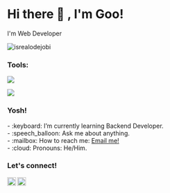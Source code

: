 # <summary><strong>Hi there :wave: , I'm Goo!</strong></summary>
I'm Web Developer
<p align="left"> <img src="https://komarev.com/ghpvc/?username=goonesmile&label=Profile%20views&color=0e75b6&style=flat" alt="isrealodejobi" />
</p>

### <summary><strong>Tools:</strong></summary>
<p>
    <img src="https://img.shields.io/badge/Design-Figma-blue?&logo=visual%20studio%20code&logoColor=blue" />
</p>
<p>
    <img src="https://img.shields.io/badge/Text%20Editor-Visual%20Studio%20Code-blue?&logo=visual%20studio%20code&logoColor=blue" />
</p>

### <summary><strong>Yosh!</strong></summary>
<p>
    - :keyboard: I’m currently learning Backend Developer. </br>
    - :speech_balloon: Ask me about anything.</br>
    - :mailbox: How to reach me: <a href="mailto:cahyaputra0305@gmail.com">Email me!</a>  </br>
    - :cloud: Pronouns: He/Him. </br>
<p>
 
### <summary><strong>Let's connect!</strong></summary>
<a href="https://www.instagram.com/_yoxsz/">
  <img align="left" alt="Goo's Instagram" width="20px" src="https://simpleicons.now.sh/instagram/495f7e" />
</a>
<a href="mailto:cahyaputra0305@gmail.com">
  <img align="left" alt="Goo's Blog" width="20px" src="https://simpleicons.now.sh/email/495f7e" />
</a>
